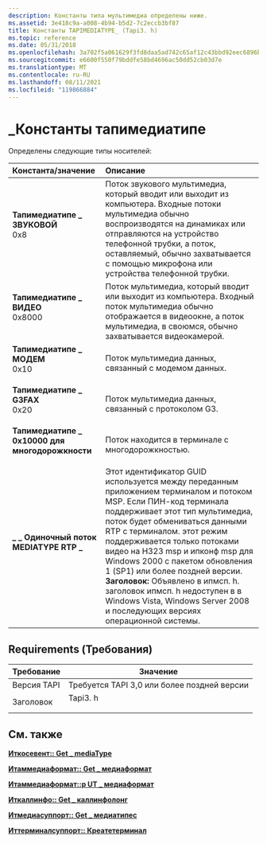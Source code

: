 ```yaml
---
description: Константы типа мультимедиа определены ниже.
ms.assetid: 3e418c9a-a008-4b94-b5d2-7c2eccb3bf87
title: Константы TAPIMEDIATYPE_ (Tapi3. h)
ms.topic: reference
ms.date: 05/31/2018
ms.openlocfilehash: 3a702f5a061629f3fd8daa5ad742c65af12c43bbd92eec6896b143e4bd6a403c
ms.sourcegitcommit: e6600f550f79bddfe58bd4696ac50dd52cb03d7e
ms.translationtype: MT
ms.contentlocale: ru-RU
ms.lasthandoff: 08/11/2021
ms.locfileid: "119866884"
---
```

# <a name="tapimediatype_-constants"></a>\_Константы тапимедиатипе

Определены следующие типы носителей:



| Константа/значение                                                                                                                                                                                                                                              | Описание                                                                                                                                                                                                                                                                                                                                                                                                                                                                                          |
|:------------------------------------------------------------------------------------------------------------------------------------------------------------------------------------------------------------------------------------------------------------|:-----------------------------------------------------------------------------------------------------------------------------------------------------------------------------------------------------------------------------------------------------------------------------------------------------------------------------------------------------------------------------------------------------------------------------------------------------------------------------------------------------|
| <span id="TAPIMEDIATYPE_AUDIO"></span><span id="tapimediatype_audio"></span><dl> <dt>**Тапимедиатипе \_ ЗВУКОВОЙ**</dt> <dt>0x8</dt> </dl>                    | Поток звукового мультимедиа, который вводит или выходит из компьютера. Входные потоки мультимедиа обычно воспроизводятся на динамиках или отправляются на устройство телефонной трубки, а поток, оставляемый, обычно захватывается с помощью микрофона или устройства телефонной трубки.<br/>                                                                                                                                                                                                                                      |
| <span id="TAPIMEDIATYPE_VIDEO"></span><span id="tapimediatype_video"></span><dl> <dt>**Тапимедиатипе \_ ВИДЕО**</dt> <dt>0x8000</dt> </dl>                 | Поток мультимедиа, который вводит или выходит из компьютера. Входный поток мультимедиа обычно отображается в видеоокне, а поток мультимедиа, в своюмся, обычно захватывается видеокамерой.<br/>                                                                                                                                                                                                                                                                         |
| <span id="TAPIMEDIATYPE_DATAMODEM"></span><span id="tapimediatype_datamodem"></span><dl> <dt>**Тапимедиатипе \_ МОДЕМ**</dt> <dt>0x10</dt> </dl>       | Поток мультимедиа данных, связанный с модемом данных.<br/>                                                                                                                                                                                                                                                                                                                                                                                                                                 |
| <span id="TAPIMEDIATYPE_G3FAX"></span><span id="tapimediatype_g3fax"></span><dl> <dt>**Тапимедиатипе \_ G3FAX**</dt> <dt>0x20</dt> </dl>                   | Поток мультимедиа данных, связанный с протоколом G3.<br/>                                                                                                                                                                                                                                                                                                                                                                                                                            |
| <span id="TAPIMEDIATYPE_MULTITRACK"></span><span id="tapimediatype_multitrack"></span><dl> <dt>**Тапимедиатипе \_ 0x10000 для многодорожкности**</dt> <dt></dt> </dl> | Поток находится в терминале с многодорожкностью.<br/>                                                                                                                                                                                                                                                                                                                                                                                                                                                     |
| <span id="MEDIATYPE_RTP_Single_Stream"></span><span id="mediatype_rtp_single_stream"></span><span id="MEDIATYPE_RTP_SINGLE_STREAM"></span><dl> <dt>**\_ \_ Одиночный поток MEDIATYPE RTP \_**</dt> </dl>     | Этот идентификатор GUID используется между переданным приложением терминалом и потоком MSP. Если ПИН-код терминала поддерживает этот тип мультимедиа, поток будет обмениваться данными RTP с терминалом. этот режим поддерживается только потоками видео на H323 msp и ипконф msp для Windows 2000 с пакетом обновления 1 (SP1) или более поздней версии.<br/> **Заголовок:** Объявлено в ипмсп. h. заголовок ипмсп. h недоступен в в Windows Vista, Windows Server 2008 и последующих версиях операционной системы. <br/> |



## <a name="requirements"></a>Requirements (Требования)



| Требование | Значение |
|-------------------------|------------------------------------------------------------------------------------|
| Версия TAPI<br/> | Требуется TAPI 3,0 или более поздней версии<br/>                                              |
| Заголовок<br/>       | <dl> <dt>Tapi3. h</dt> </dl> |



## <a name="see-also"></a>См. также

<dl> <dt>

[**Иткосевент:: Get \_ mediaType**](/windows/desktop/api/tapi3if/nf-tapi3if-itqosevent-get_mediatype)
</dt> <dt>

[**Итаммедиаформат:: Get \_ медиаформат**](/windows/win32/api/tapi3/nf-tapi3-itammediaformat-get_mediaformat)
</dt> <dt>

[**Итаммедиаформат::p UT \_ медиаформат**](/windows/win32/api/tapi3/nf-tapi3-itammediaformat-put_mediaformat)
</dt> <dt>

[**Иткаллинфо:: Get \_ каллинфолонг**](/windows/desktop/api/tapi3if/nf-tapi3if-itcallinfo-get_callinfolong)
</dt> <dt>

[**Итмедиасуппорт:: Get \_ медиатипес**](/windows/desktop/api/tapi3if/nf-tapi3if-itmediasupport-get_mediatypes)
</dt> <dt>

[**Иттерминалсуппорт:: Креатетерминал**](/windows/win32/api/tapi3if/nf-tapi3if-itterminalsupport-createterminal)
</dt> </dl>

 

